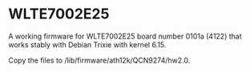 # WLTE7002E25
A working firmware for WLTE7002E25 board number 0101a (4122) that works stably with Debian Trixie with kernel 6.15.

Copy the files to /lib/firmware/ath12k/QCN9274/hw2.0.
